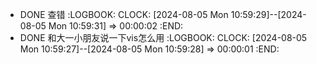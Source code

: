 - DONE 查错
  :LOGBOOK:
  CLOCK: [2024-08-05 Mon 10:59:29]--[2024-08-05 Mon 10:59:31] =>  00:00:02
  :END:
- DONE 和大一小朋友说一下vis怎么用
  :LOGBOOK:
  CLOCK: [2024-08-05 Mon 10:59:27]--[2024-08-05 Mon 10:59:28] =>  00:00:01
  :END: